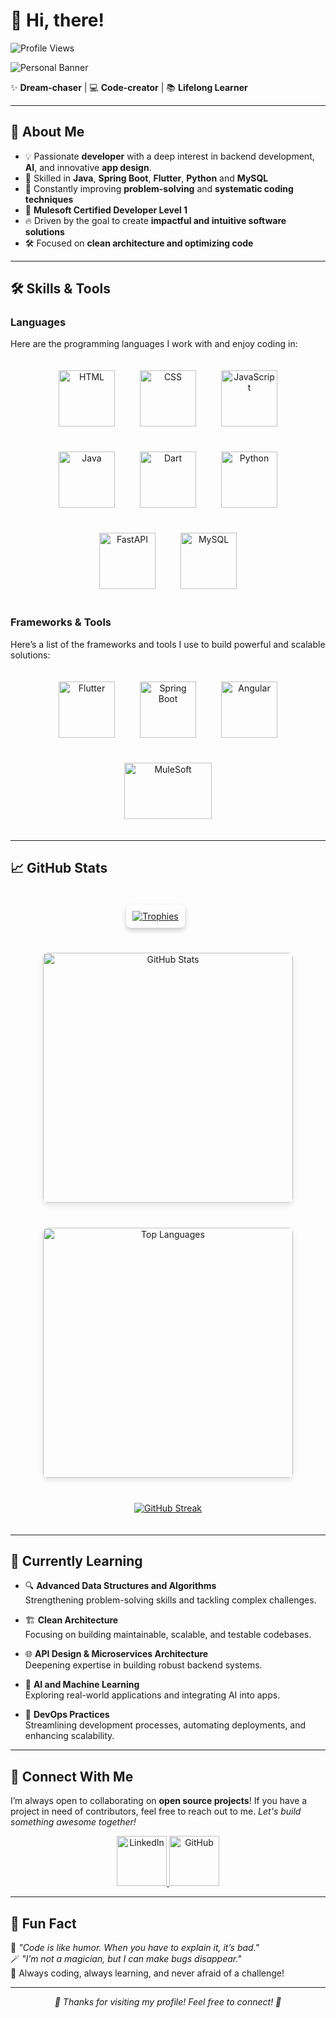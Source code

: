 # 👋 Hi, there!

<img align="left" src="https://komarev.com/ghpvc/?username=NaveenakrishnanS&label=Profile%20views&color=0e75b6&style=flat" alt="Profile Views" /> <br>

![Personal Banner](https://github.com/user-attachments/assets/f5c29d58-83e5-4dad-9f72-9d5b590e0193)

✨ **Dream-chaser** | 💻 **Code-creator** | 📚 **Lifelong Learner**

---

## 🌟 About Me  
- 💡 Passionate **developer** with a deep interest in backend development, **AI**, and innovative **app design**.  
- 🚀 Skilled in **Java**, **Spring Boot**, **Flutter**, **Python** and **MySQL**  
- 🎯 Constantly improving **problem-solving** and **systematic coding techniques**
- 🏅 **Mulesoft Certified Developer Level 1** 
- 🔥 Driven by the goal to create **impactful and intuitive software solutions**
- 🛠️ Focused on **clean architecture and optimizing code**

---

## 🛠️ Skills & Tools  

### **Languages**  
Here are the programming languages I work with and enjoy coding in:

<div align="center" style="display: flex; flex-wrap: wrap; justify-content: center; gap: 40px; padding: 20px;">
  <img src="https://cdn.jsdelivr.net/gh/devicons/devicon/icons/html5/html5-original.svg" title="HTML" alt="HTML" width="90" height="90" style="transition: transform 0.3s ease-in-out;" onmouseover="this.style.transform='scale(1.1)'" onmouseout="this.style.transform='scale(1)'"/>
  <img src="https://cdn.jsdelivr.net/gh/devicons/devicon/icons/css3/css3-original.svg" title="CSS" alt="CSS" width="90" height="90" style="transition: transform 0.3s ease-in-out;" onmouseover="this.style.transform='scale(1.1)'" onmouseout="this.style.transform='scale(1)'"/>
  <img src="https://cdn.jsdelivr.net/gh/devicons/devicon/icons/javascript/javascript-original.svg" title="JavaScript" alt="JavaScript" width="90" height="90" style="transition: transform 0.3s ease-in-out;" onmouseover="this.style.transform='scale(1.1)'" onmouseout="this.style.transform='scale(1)'"/>
  <img src="https://cdn.jsdelivr.net/gh/devicons/devicon/icons/java/java-original.svg" title="Java" alt="Java" width="90" height="90" style="transition: transform 0.3s ease-in-out;" onmouseover="this.style.transform='scale(1.1)'" onmouseout="this.style.transform='scale(1)'"/>
  <img src="https://cdn.jsdelivr.net/gh/devicons/devicon/icons/dart/dart-original.svg" title="Dart" alt="Dart" width="90" height="90" style="transition: transform 0.3s ease-in-out;" onmouseover="this.style.transform='scale(1.1)'" onmouseout="this.style.transform='scale(1)'"/>
  <img src="https://cdn.jsdelivr.net/gh/devicons/devicon/icons/python/python-original.svg" title="Python" alt="Python" width="90" height="90" style="transition: transform 0.3s ease-in-out;" onmouseover="this.style.transform='scale(1.1)'" onmouseout="this.style.transform='scale(1)'"/>
  <img src="https://cdn.jsdelivr.net/gh/devicons/devicon/icons/fastapi/fastapi-original.svg" title="FastAPI" alt="FastAPI" width="90" height="90" style="transition: transform 0.3s ease-in-out;" onmouseover="this.style.transform='scale(1.1)'" onmouseout="this.style.transform='scale(1)'"/>
  <img src="https://cdn.jsdelivr.net/gh/devicons/devicon/icons/mysql/mysql-original-wordmark.svg" title="MySQL" alt="MySQL" width="90" height="90" style="transition: transform 0.3s ease-in-out;" onmouseover="this.style.transform='scale(1.1)'" onmouseout="this.style.transform='scale(1)'"/>
</div>

### **Frameworks & Tools**  
Here’s a list of the frameworks and tools I use to build powerful and scalable solutions:

<div align="center" style="display: flex; flex-wrap: wrap; justify-content: center; gap: 40px; padding: 20px;">
    <img src="https://cdn.jsdelivr.net/gh/devicons/devicon/icons/flutter/flutter-original.svg" title="Flutter" alt="Flutter" width="90" height="90" style="transition: transform 0.3s ease-in-out;" onmouseover="this.style.transform='scale(1.1)'" onmouseout="this.style.transform='scale(1)'"/>
    <img src="https://cdn.jsdelivr.net/gh/devicons/devicon/icons/spring/spring-original-wordmark.svg" title="Spring Boot" alt="Spring Boot" width="90" height="90" style="transition: transform 0.3s ease-in-out;" onmouseover="this.style.transform='scale(1.1)'" onmouseout="this.style.transform='scale(1)'"/>
    <img src="https://cdn.jsdelivr.net/gh/devicons/devicon/icons/angular/angular-original.svg" title="Angular" alt="Angular" width="90" height="90" style="transition: transform 0.3s ease-in-out;" onmouseover="this.style.transform='scale(1.1)'" onmouseout="this.style.transform='scale(1)'"/>
  <img src="https://www.salesforce.com/news/wp-content/uploads/sites/3/2023/09/MuleSoft-From-Salesforce-Logo-RGB.png" title="MuleSoft" alt="MuleSoft" width="140" height="90" style="transition: transform 0.3s ease-in-out;" onmouseover="this.style.transform='scale(1.1)'" onmouseout="this.style.transform='scale(1)'"/>
</div>

---

## 📈 GitHub Stats  

<div align="center" style="display: flex; flex-wrap: wrap; justify-content: center; gap: 40px; padding: 20px;">
  <a href="https://github.com/ryo-ma/github-profile-trophy" style="border-radius: 8px; box-shadow: 0px 4px 8px rgba(0, 0, 0, 0.2);">
    <img src="https://github-profile-trophy.vercel.app/?username=NaveenakrishnanS&theme=gruvbox&no-frame=true&row=1&column=7" alt="Trophies" style="width: auto; height: auto; padding: 10px; border-radius: 8px;" />
  </a> <br><br>
  <div style="display: flex; flex-direction: column; align-items: center; gap: 40px;">
    <img src="https://github-readme-stats.vercel.app/api?username=NaveenakrishnanS&show_icons=true&theme=radical" alt="GitHub Stats" style="width: 400px; height: auto; border-radius: 8px; box-shadow: 0px 4px 8px rgba(0, 0, 0, 0.1);" />
    <img src="https://github-readme-stats.vercel.app/api/top-langs/?username=NaveenakrishnanS&layout=compact&theme=radical" alt="Top Languages" style="width: 400px; height: auto; border-radius: 8px; box-shadow: 0px 4px 8px rgba(0, 0, 0, 0.1);" />
    <a href="https://git.io/streak-stats"><img src="https://streak-stats.demolab.com?user=NaveenakrishnanS&theme=radical" alt="GitHub Streak" /></a>
  </div>
</div>

---

## 🌱 Currently Learning  

- 🔍 **Advanced Data Structures and Algorithms**  
   Strengthening problem-solving skills and tackling complex challenges.

- 🏗️ **Clean Architecture**  
   Focusing on building maintainable, scalable, and testable codebases.

- 🌐 **API Design & Microservices Architecture**  
   Deepening expertise in building robust backend systems.
  
- 🤖 **AI and Machine Learning**  
   Exploring real-world applications and integrating AI into apps.

- 🚀 **DevOps Practices**  
   Streamlining development processes, automating deployments, and enhancing scalability.

---

## 📌 Connect With Me  

I’m always open to collaborating on **open source projects**! 
If you have a project in need of contributors, feel free to reach out to me. *Let's build something awesome together!*
<br>
<div align="center">  
  <a href="https://www.linkedin.com/in/naveenakrishnan-s/" target="_blank">
    <img src="https://cdn.jsdelivr.net/gh/devicons/devicon/icons/linkedin/linkedin-original.svg" alt="LinkedIn" width="80" height="80" />
  </a>

  <a href="https://github.com/NaveenakrishnanS" target="_blank">
    <img src="https://github.githubassets.com/images/modules/logos_page/GitHub-Mark.png" alt="GitHub" width="80" height="80" />
  </a>
</div>

---

## 🖤 Fun Fact  

🎯 _"Code is like humor. When you have to explain it, it’s bad."_  
🪄 _"I’m not a magician, but I can make bugs disappear."_  
🤖 Always coding, always learning, and never afraid of a challenge!

---

<div align="center" >
  <i> 🌟 Thanks for visiting my profile! Feel free to connect! 🌟 </i>
</div>
